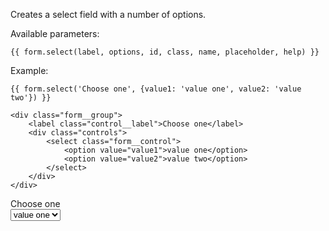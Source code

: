 Creates a select field with a number of options.

Available parameters:

	{{ form.select(label, options, id, class, name, placeholder, help) }}

Example:

	{{ form.select('Choose one', {value1: 'value one', value2: 'value two'}) }}

	<div class="form__group">
        <label class="control__label">Choose one</label>
        <div class="controls">
            <select class="form__control">
            	<option value="value1">value one</option>
            	<option value="value2">value two</option>
            </select>
        </div>
    </div>

<form class="form--horizontal">
<div class="form__group">
    <label class="control__label">Choose one</label>
    <div class="controls">
        <select class="form__control">
        	<option value="value1">value one</option>
        	<option value="value2">value two</option>
        </select>
    </div>
</div>
</form>